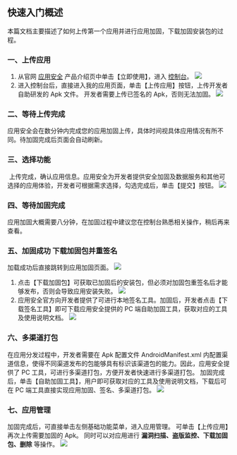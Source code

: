 ## 快速入门概述
本篇文档主要描述了如何上传第一个应用并进行应用加固，下载加固安装包的过程。
### 一、上传应用
1. 从官网 [应用安全](http://tcecqpoc.fsphere.cn/product/ms?idx=2) 产品介绍页中单击【立即使用】，进入 [控制台](http://console.tcecqpoc.fsphere.cn/legu/myapplication/index)。
![](http://imgcache.tcecqpoc.fsphere.cn/image/mc.qcloudimg.com/static/img/fac9d426eb2447af28f84ceae15710c4/image.png)
2. 进入控制台后，直接进入我的应用页面，单击【上传应用】按钮，上传开发者自助研发的 Apk 文件。
开发者需要上传已签名的 Apk，否则无法加固。
![](http://imgcache.tcecqpoc.fsphere.cn/image/mc.qcloudimg.com/static/img/4adb48fddc3ed486f2b1c89a27707a18/image.png)

### 二、等待上传完成
应用安全会在数分钟内完成您的应用加固上传，具体时间视具体应用情况有所不同。待加固完成后页面会自动刷新。

### 三、选择功能
 上传完成，确认应用信息。应用安全为开发者提供安全加固及数据服务和其他可选择的应用体验，开发者可根据需求选择，勾选完成后，单击【提交】按钮。
 ![](http://imgcache.tcecqpoc.fsphere.cn/image/mc.qcloudimg.com/static/img/cbd1e137d90a09dcb72457a01e5364b2/image.png)

### 四、等待加固完成
应用加固大概需要八分钟，在加固过程中建议您在控制台熟悉相关操作，稍后再来查看。

### 五、加固成功 下载加固包并重签名
 加载成功后直接跳转到应用加固页面。
 ![](http://imgcache.tcecqpoc.fsphere.cn/image/mc.qcloudimg.com/static/img/aa5f2bc49947c4f5239c4fc9fd57195a/image.png)
 1. 点击【下载加固包】可获取已加固后的安装包，但必须对加固包重签名后才能够发布，否则会导致应用安装失败。
 ![](http://imgcache.tcecqpoc.fsphere.cn/image/mc.qcloudimg.com/static/img/87d81d959259a432511457738b320d9d/image.png)
 2. 应用安全官方向开发者提供了可进行本地签名工具。加固后，开发者点击【下载签名工具】即可下载应用安全提供的 PC 端自助加固工具，获取对应的工具及使用说明文档。
 ![](http://imgcache.tcecqpoc.fsphere.cn/image/mc.qcloudimg.com/static/img/e2bf93f17b86f81064183d8d142a5e87/image.png)

### 六、多渠道打包
在应用分发过程中，开发者需要在 Apk 配置文件 AndroidManifest.xml 内配置渠道信息，使得不同渠道发布的包能够具有标识该渠道包的能力。因此，应用安全提供了 PC 工具，可进行多渠道打包，方便开发者快速进行多渠道打包。
加固完成后，单击【自助加固工具】，用户即可获取对应的工具及使用说明文档，下载后可在 PC 端工具直接实现应用加固、签名、多渠道打包。
 ![](http://imgcache.tcecqpoc.fsphere.cn/image/mc.qcloudimg.com/static/img/74f32626a11ee257d1e2f4f13ce2014e/image.png)

### 七、应用管理
加固完成后，可直接单击左侧基础功能菜单，进入应用管理。
可单击【上传应用】再次上传需要加固的 Apk。
同时可以对应用进行 **漏洞扫描、盗版监控、下载加固包、删除** 等操作。
![](http://imgcache.tcecqpoc.fsphere.cn/image/mc.qcloudimg.com/static/img/06883059202eb33c17205de45d1955b7/image.png)
